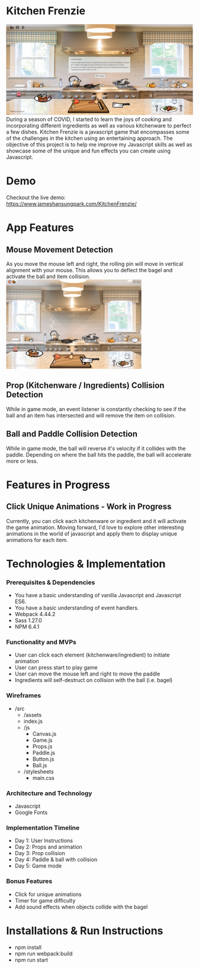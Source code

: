 # Kitchen Frenzie
![alt text](https://github.com/jamhanpar/KitchenFrenzie/blob/main/dist/images/frontPage.png?raw=true)
During a season of COVID, I started to learn the joys of cooking and incorporating different ingredients as well as various kitchenware to perfect a few dishes. Kitchen Frenzie is a javascript game that encompasses some of the challenges in the kitchen using an entertaining approach. The objective of this project is to help me improve my Javascript skills as well as showcase some of the unique and fun effects you can create using Javascript.

# Demo
Checkout the live demo: https://www.jameshansungpark.com/KitchenFrenzie/

# App Features
## Mouse Movement Detection
As you move the mouse left and right, the rolling pin will move in vertical alignment with your mouse. This allows you to deflect the bagel and activate the ball and item collision.
![alt text](https://github.com/jamhanpar/KitchenFrenzie/blob/main/src/images/Kitchen_Frenzie_Intro_GIF.gif?raw=true)

## Prop (Kitchenware / Ingredients) Collision Detection
While in game mode, an event listener is constantly checking to see if the ball and an item has intersected and will remove the item on collision.

## Ball and Paddle Collision Detection
While in game mode, the ball will reverse it's velocity if it collides with the paddle. Depending on where the ball hits the paddle, the ball will accelerate more or less.

# Features in Progress
## Click Unique Animations - Work in Progress
Currently, you can click each kitchenware or ingredient and it will activate the game animation. Moving forward, I'd love to explore other interesting animations in the world of javascript and apply them to display unique animations for each item.

# Technologies & Implementation
### Prerequisites & Dependencies
- You have a basic understanding of vanilla Javascript and Javascript ES6.
- You have a basic understanding of event handlers.
- Webpack 4.44.2
- Sass 1.27.0
- NPM 6.4.1

### Functionality and MVPs
- User can click each element (kitchenware/ingredient) to initiate animation
- User can press start to play game
- User can move the mouse left and right to move the paddle
- Ingredients will self-destruct on collision with the ball (i.e. bagel)

### Wireframes
- /src
    - /assets
    - index.js
    - /js
        - Canvas.js
        - Game.js
        - Props.js
        - Paddle.js
        - Button.js
        - Ball.js
    - /stylesheets
        - main.css

### Architecture and Technology
- Javascript
- Google Fonts

### Implementation Timeline
- Day 1: User Instructions
- Day 2: Props and animation
- Day 3: Prop collision
- Day 4: Paddle & ball with collision
- Day 5: Game mode

### Bonus Features
- Click for unique animations
- Timer for game difficulty
- Add sound effects when objects collide with the bagel

# Installations & Run Instructions
- npm install
- npm run webpack:build
- npm run start
